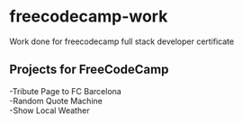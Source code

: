 # freecodecamp-work
Work done for freecodecamp full stack developer certificate
## Projects for FreeCodeCamp<br>
-Tribute Page to FC Barcelona<br>
-Random Quote Machine<br>
-Show Local Weather<br>

